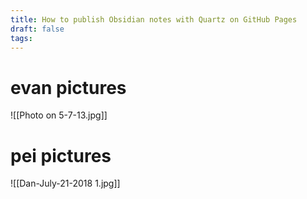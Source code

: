 ```yaml
---
title: How to publish Obsidian notes with Quartz on GitHub Pages
draft: false
tags:
---
```

# evan pictures

![[Photo on 5-7-13.jpg]]

# pei pictures
![[Dan-July-21-2018 1.jpg]]